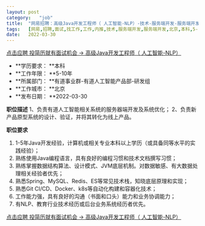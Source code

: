```yaml
---
layout:	post
category:	"job"
title:	"网易招聘：高级Java开发工程师（ 人工智能-NLP）-技术-服务端开发-服务端开发-北京本科5-10年"
tags:	[网易,招聘,面试,找工作,工作,内推,技术,服务端开发,服务端开发,北京,本科,5-10年]
date:	2022-03-30
---
```


[点击应聘 投简历就有面试机会 -> 高级Java开发工程师（ 人工智能-NLP）](http://mobile.bole.netease.com/bole/boleDetail?id=22740&employeeId=346f03c3cda5f04c&key=all)



- **学历要求： **本科
- **工作年限： **5-10年
- **所属部门： **有道事业群-有道人工智能产品部-研发组
- **工作城市： **北京
- **发布日期： **2022-03-30



**职位描述**
1、负责有道人工智能相关系统的服务器端开发及系统优化；
2、负责新产品原型系统的设计、验证，并将其转化为线上产品。




**职位要求**
1.	1-5年Java开发经验，计算机或相关专业本科以上学历（或具备同等水平的实践经验）；
2.	熟练使用Java编程语言，具有良好的编程习惯和技术文档撰写习惯；
3.	熟练掌握数据结构算法、设计模式、JVM底层机制。对数据敏感、有大数据处理相关经验者优先；
4.	熟悉Spring、MySQL、Redis、ES等常见技术栈，知晓底层原理和实现；
5.	熟悉Git CI/CD、Docker、k8s等自动化构建和容器化技术；
6.	工作能力强，具有良好的沟通（书面和口头）能力和业务协调能力；
7.	 有NLP、教育行业技术经历或后台业务系统经历者优先。




[点击应聘 投简历就有面试机会 -> 高级Java开发工程师（ 人工智能-NLP）](http://mobile.bole.netease.com/bole/boleDetail?id=22740&employeeId=346f03c3cda5f04c&key=all)
